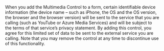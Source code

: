 When you add the Multimedia Control to a form, certain identifiable device information (the device name – such as iPhone, the OS and the OS version, the browser and the browser version) will be sent to the service that you are calling (such as YouTube or Azure Media Services) and will be subject to the terms of that service’s privacy statement. By adding this control, you agree for this limited set of data to be sent to the external service you are calling. Note that you may remove the control at any time to discontinue use of this functionality.